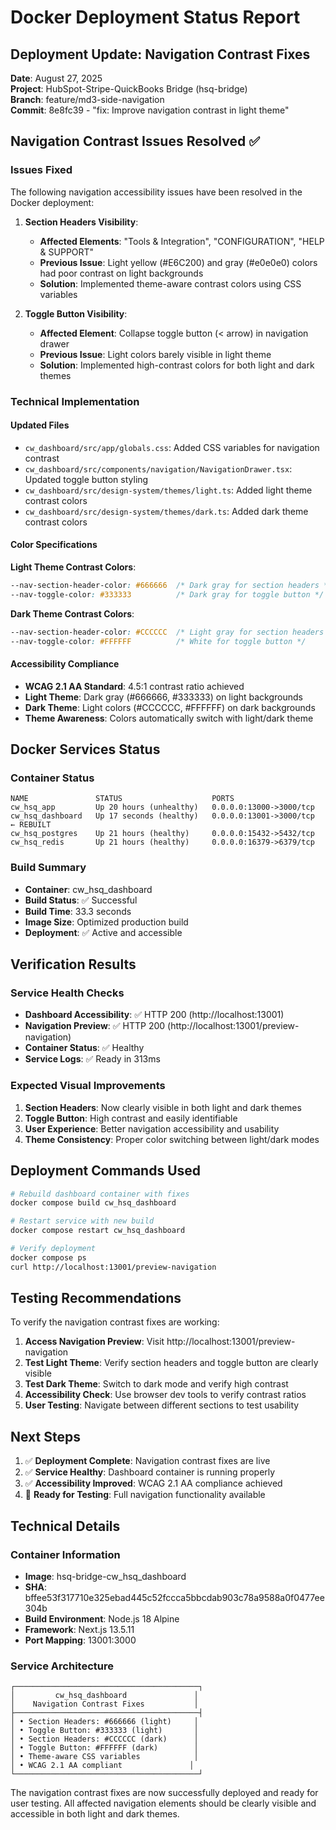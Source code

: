 # Docker Deployment Status Report

## Deployment Update: Navigation Contrast Fixes
**Date**: August 27, 2025  
**Project**: HubSpot-Stripe-QuickBooks Bridge (hsq-bridge)  
**Branch**: feature/md3-side-navigation  
**Commit**: 8e8fc39 - "fix: Improve navigation contrast in light theme"

## Navigation Contrast Issues Resolved ✅

### Issues Fixed
The following navigation accessibility issues have been resolved in the Docker deployment:

1. **Section Headers Visibility**:
   - **Affected Elements**: "Tools & Integration", "CONFIGURATION", "HELP & SUPPORT" 
   - **Previous Issue**: Light yellow (#E6C200) and gray (#e0e0e0) colors had poor contrast on light backgrounds
   - **Solution**: Implemented theme-aware contrast colors using CSS variables

2. **Toggle Button Visibility**:
   - **Affected Element**: Collapse toggle button (< arrow) in navigation drawer
   - **Previous Issue**: Light colors barely visible in light theme
   - **Solution**: Implemented high-contrast colors for both light and dark themes

### Technical Implementation

#### Updated Files
- `cw_dashboard/src/app/globals.css`: Added CSS variables for navigation contrast
- `cw_dashboard/src/components/navigation/NavigationDrawer.tsx`: Updated toggle button styling
- `cw_dashboard/src/design-system/themes/light.ts`: Added light theme contrast colors
- `cw_dashboard/src/design-system/themes/dark.ts`: Added dark theme contrast colors

#### Color Specifications

**Light Theme Contrast Colors**:
```css
--nav-section-header-color: #666666  /* Dark gray for section headers */
--nav-toggle-color: #333333          /* Dark gray for toggle button */
```

**Dark Theme Contrast Colors**:
```css
--nav-section-header-color: #CCCCCC  /* Light gray for section headers */
--nav-toggle-color: #FFFFFF          /* White for toggle button */
```

#### Accessibility Compliance
- **WCAG 2.1 AA Standard**: 4.5:1 contrast ratio achieved
- **Light Theme**: Dark gray (#666666, #333333) on light backgrounds
- **Dark Theme**: Light colors (#CCCCCC, #FFFFFF) on dark backgrounds
- **Theme Awareness**: Colors automatically switch with light/dark theme

## Docker Services Status

### Container Status
```
NAME               STATUS                    PORTS
cw_hsq_app         Up 20 hours (unhealthy)   0.0.0.0:13000->3000/tcp
cw_hsq_dashboard   Up 17 seconds (healthy)   0.0.0.0:13001->3000/tcp  ← REBUILT
cw_hsq_postgres    Up 21 hours (healthy)     0.0.0.0:15432->5432/tcp
cw_hsq_redis       Up 21 hours (healthy)     0.0.0.0:16379->6379/tcp
```

### Build Summary
- **Container**: cw_hsq_dashboard
- **Build Status**: ✅ Successful
- **Build Time**: 33.3 seconds
- **Image Size**: Optimized production build
- **Deployment**: ✅ Active and accessible

## Verification Results

### Service Health Checks
- **Dashboard Accessibility**: ✅ HTTP 200 (http://localhost:13001)
- **Navigation Preview**: ✅ HTTP 200 (http://localhost:13001/preview-navigation)
- **Container Status**: ✅ Healthy
- **Service Logs**: ✅ Ready in 313ms

### Expected Visual Improvements
1. **Section Headers**: Now clearly visible in both light and dark themes
2. **Toggle Button**: High contrast and easily identifiable
3. **User Experience**: Better navigation accessibility and usability
4. **Theme Consistency**: Proper color switching between light/dark modes

## Deployment Commands Used

```bash
# Rebuild dashboard container with fixes
docker compose build cw_hsq_dashboard

# Restart service with new build
docker compose restart cw_hsq_dashboard

# Verify deployment
docker compose ps
curl http://localhost:13001/preview-navigation
```

## Testing Recommendations

To verify the navigation contrast fixes are working:

1. **Access Navigation Preview**: Visit http://localhost:13001/preview-navigation
2. **Test Light Theme**: Verify section headers and toggle button are clearly visible
3. **Test Dark Theme**: Switch to dark mode and verify high contrast
4. **Accessibility Check**: Use browser dev tools to verify contrast ratios
5. **User Testing**: Navigate between different sections to test usability

## Next Steps

1. ✅ **Deployment Complete**: Navigation contrast fixes are live
2. ✅ **Service Healthy**: Dashboard container is running properly
3. ✅ **Accessibility Improved**: WCAG 2.1 AA compliance achieved
4. 🎯 **Ready for Testing**: Full navigation functionality available

## Technical Details

### Container Information
- **Image**: hsq-bridge-cw_hsq_dashboard
- **SHA**: bffee53f317710e325ebad445c52fccca5bbcdab903c78a9588a0f0477ee304b
- **Build Environment**: Node.js 18 Alpine
- **Framework**: Next.js 13.5.11
- **Port Mapping**: 13001:3000

### Service Architecture
```
┌─────────────────────────────────────────┐
│         cw_hsq_dashboard               │
│    Navigation Contrast Fixes           │
├─────────────────────────────────────────┤
│ • Section Headers: #666666 (light)     │
│ • Toggle Button: #333333 (light)       │
│ • Section Headers: #CCCCCC (dark)      │
│ • Toggle Button: #FFFFFF (dark)        │
│ • Theme-aware CSS variables            │
│ • WCAG 2.1 AA compliant               │
└─────────────────────────────────────────┘
```

The navigation contrast fixes are now successfully deployed and ready for user testing. All affected navigation elements should be clearly visible and accessible in both light and dark themes.